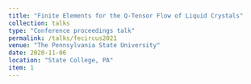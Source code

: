 ```yaml
---
title: "Finite Elements for the Q-Tensor Flow of Liquid Crystals"
collection: talks
type: "Conference proceedings talk"
permalink: /talks/fecircus2021
venue: "The Pennsylvania State University"
date: 2020-11-06
location: "State College, PA"
item: 1
---
```

